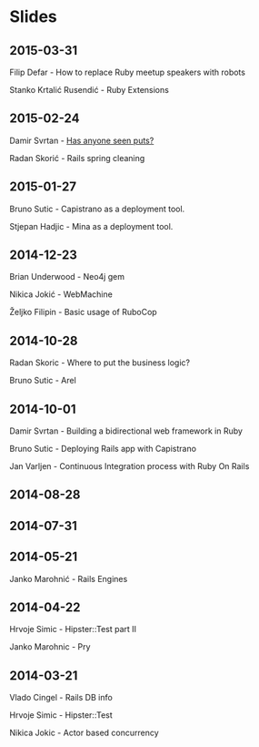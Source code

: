# Slides

## 2015-03-31
Filip Defar - How to replace Ruby meetup speakers with robots

Stanko Krtalić Rusendić - Ruby Extensions

## 2015-02-24
Damir Svrtan - [Has anyone seen puts?](http://slides.com/damirsvrtan/ruby-talks-1-9#/)

Radan Skorić - Rails spring cleaning

## 2015-01-27
Bruno Sutic - Capistrano as a deployment tool.

Stjepan Hadjic - Mina as a deployment tool.

## 2014-12-23
Brian Underwood - Neo4j gem

Nikica Jokić - WebMachine

Željko Filipin - Basic usage of RuboCop

## 2014-10-28
Radan Skoric - Where to put the business logic?

Bruno Sutic - Arel

## 2014-10-01
Damir Svrtan - Building a bidirectional web framework in Ruby

Bruno Sutic - Deploying Rails app with Capistrano

Jan Varljen - Continuous Integration process with Ruby On Rails

## 2014-08-28

## 2014-07-31

## 2014-05-21
Janko Marohnić - Rails Engines

## 2014-04-22
Hrvoje Simic - Hipster::Test part II

Janko Marohnic - Pry

## 2014-03-21
Vlado Cingel - Rails DB info

Hrvoje Simic - Hipster::Test

Nikica Jokic - Actor based concurrency
